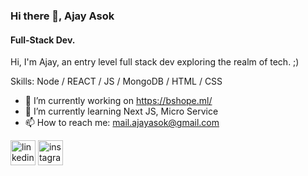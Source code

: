 ### Hi there 👋, Ajay Asok
#### Full-Stack Dev.

Hi, I'm Ajay, an entry level full stack dev exploring the realm of tech. ;)

Skills: Node / REACT / JS / MongoDB / HTML / CSS


- 🔭 I’m currently working on https://bshope.ml/ 
- 🌱 I’m currently learning Next JS, Micro Service 
- 📫 How to reach me: mail.ajayasok@gmail.com 


[<img src='https://cdn.jsdelivr.net/npm/simple-icons@3.0.1/icons/linkedin.svg' alt='linkedin' height='40'>](https://www.linkedin.com/in/ajay-asok-634688250//)  [<img src='https://cdn.jsdelivr.net/npm/simple-icons@3.0.1/icons/instagram.svg' alt='instagram' height='40'>](https://www.instagram.com/https://www.instagram.com/_.aj4y//)  
